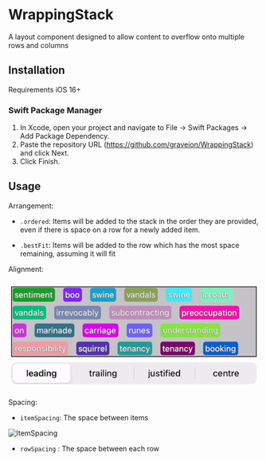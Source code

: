 # WrappingStack
A layout component designed to allow content to overflow onto multiple rows and columns


## Installation
Requirements iOS 16+

### Swift Package Manager 
1. In Xcode, open your project and navigate to File → Swift Packages → Add Package Dependency.
2. Paste the repository URL (https://github.com/graveion/WrappingStack) and click Next.
4. Click Finish.

## Usage

Arrangement:
* `.ordered`: Items will be added to the stack in the order they are provided, even if there is space on a row for a newly added item.

* `.bestFit`: Items will be added to the row which has the most space remaining, assuming it will fit 

Alignment:

![Alignment](./alignment.gif?raw=true)


Spacing:
* `itemSpacing`: The space between items

![ItemSpacing](./itemSpacing.gif?raw=true)

* `rowSpacing` : The space between each row
